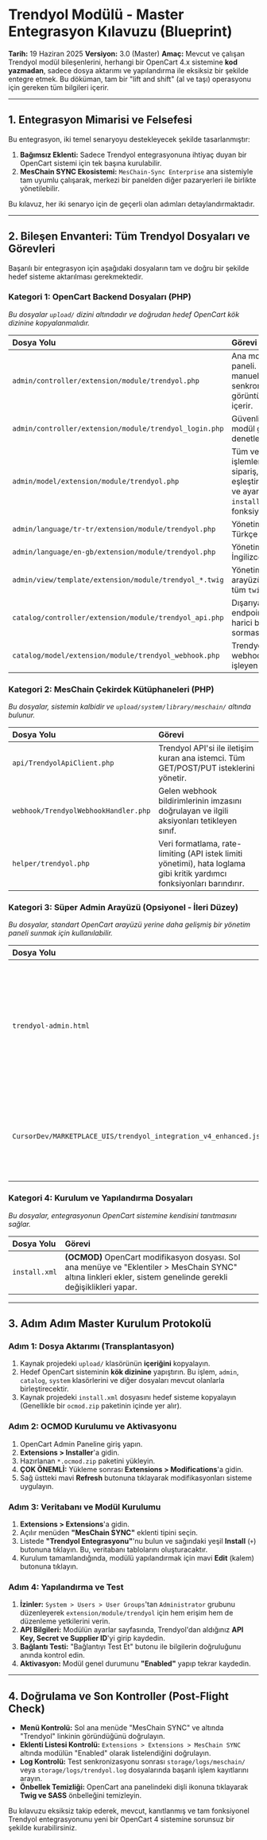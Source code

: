 # Trendyol Modülü - Master Entegrasyon Kılavuzu (Blueprint)

**Tarih:** 19 Haziran 2025
**Versiyon:** 3.0 (Master)
**Amaç:** Mevcut ve çalışan Trendyol modül bileşenlerini, herhangi bir OpenCart 4.x sistemine **kod yazmadan**, sadece dosya aktarımı ve yapılandırma ile eksiksiz bir şekilde entegre etmek. Bu döküman, tam bir "lift and shift" (al ve taşı) operasyonu için gereken tüm bilgileri içerir.

---

## 1. Entegrasyon Mimarisi ve Felsefesi

Bu entegrasyon, iki temel senaryoyu destekleyecek şekilde tasarlanmıştır:

1.  **Bağımsız Eklenti:** Sadece Trendyol entegrasyonuna ihtiyaç duyan bir OpenCart sistemi için tek başına kurulabilir.
2.  **MesChain SYNC Ekosistemi:** `MesChain-Sync Enterprise` ana sistemiyle tam uyumlu çalışarak, merkezi bir panelden diğer pazaryerleri ile birlikte yönetilebilir.

Bu kılavuz, her iki senaryo için de geçerli olan adımları detaylandırmaktadır.

---

## 2. Bileşen Envanteri: Tüm Trendyol Dosyaları ve Görevleri

Başarılı bir entegrasyon için aşağıdaki dosyaların tam ve doğru bir şekilde hedef sisteme aktarılması gerekmektedir.

### **Kategori 1: OpenCart Backend Dosyaları (PHP)**
*Bu dosyalar `upload/` dizini altındadır ve doğrudan hedef OpenCart kök dizinine kopyalanmalıdır.*

| Dosya Yolu | Görevi |
| :--- | :--- |
| `admin/controller/extension/module/trendyol.php` | Ana modül yönetim paneli. Ayarlar, manuel senkronizasyon ve log görüntüleme mantığını içerir. |
| `admin/controller/extension/module/trendyol_login.php`| Güvenli (2FA destekli) modül giriş ekranı denetleyicisi. |
| `admin/model/extension/module/trendyol.php` | Tüm veritabanı işlemleri: Ürün, sipariş, kategori eşleştirme, webhook ve ayarları yönetir. `install()`/`uninstall()` fonksiyonlarını içerir. |
| `admin/language/tr-tr/extension/module/trendyol.php` | Yönetim paneli için Türkçe dil metinleri. |
| `admin/language/en-gb/extension/module/trendyol.php` | Yönetim paneli için İngilizce dil metinleri. |
| `admin/view/template/extension/module/trendyol_*.twig` | Yönetim paneli arayüzünü oluşturan tüm `twig` şablonları. |
| `catalog/controller/extension/module/trendyol_api.php`| Dışarıya açık API endpoint'leri (Örn: harici bir servisin stok sorması için). |
| `catalog/model/extension/module/trendyol_webhook.php`| Trendyol'dan gelen webhook bildirimlerini işleyen model. |

### **Kategori 2: MesChain Çekirdek Kütüphaneleri (PHP)**
*Bu dosyalar, sistemin kalbidir ve `upload/system/library/meschain/` altında bulunur.*

| Dosya Yolu | Görevi |
| :--- | :--- |
| `api/TrendyolApiClient.php` | Trendyol API'si ile iletişim kuran ana istemci. Tüm GET/POST/PUT isteklerini yönetir. |
| `webhook/TrendyolWebhookHandler.php` | Gelen webhook bildirimlerinin imzasını doğrulayan ve ilgili aksiyonları tetikleyen sınıf. |
| `helper/trendyol.php` | Veri formatlama, rate-limiting (API istek limiti yönetimi), hata loglama gibi kritik yardımcı fonksiyonları barındırır. |

### **Kategori 3: Süper Admin Arayüzü (Opsiyonel - İleri Düzey)**
*Bu dosyalar, standart OpenCart arayüzü yerine daha gelişmiş bir yönetim paneli sunmak için kullanılabilir.*

| Dosya Yolu | Görevi |
| :--- | :--- |
| `trendyol-admin.html` | Vue.js veya React ile geliştirilmiş, tüm özellikleri tek bir ekrandan yöneten gelişmiş süper admin paneli arayüzü. |
| `CursorDev/MARKETPLACE_UIS/trendyol_integration_v4_enhanced.js` | `trendyol-admin.html` arayüzünün tüm dinamik işlevselliğini sağlayan JavaScript dosyası. |

### **Kategori 4: Kurulum ve Yapılandırma Dosyaları**
*Bu dosyalar, entegrasyonun OpenCart sistemine kendisini tanıtmasını sağlar.*

| Dosya Yolu | Görevi |
| :--- | :--- |
| `install.xml` | **(OCMOD)** OpenCart modifikasyon dosyası. Sol ana menüye ve "Eklentiler > MesChain SYNC" altına linkleri ekler, sistem genelinde gerekli değişiklikleri yapar. |

---

## 3. Adım Adım Master Kurulum Protokolü

### **Adım 1: Dosya Aktarımı (Transplantasyon)**
1.  Kaynak projedeki `upload/` klasörünün **içeriğini** kopyalayın.
2.  Hedef OpenCart sisteminin **kök dizinine** yapıştırın. Bu işlem, `admin`, `catalog`, `system` klasörlerini ve diğer dosyaları mevcut olanlarla birleştirecektir.
3.  Kaynak projedeki `install.xml` dosyasını hedef sisteme kopyalayın (Genellikle bir `ocmod.zip` paketinin içinde yer alır).

### **Adım 2: OCMOD Kurulumu ve Aktivasyonu**
1.  OpenCart Admin Paneline giriş yapın.
2.  **Extensions > Installer**'a gidin.
3.  Hazırlanan `*.ocmod.zip` paketini yükleyin.
4.  **ÇOK ÖNEMLİ:** Yükleme sonrası **Extensions > Modifications**'a gidin.
5.  Sağ üstteki mavi **Refresh** butonuna tıklayarak modifikasyonları sisteme uygulayın.

### **Adım 3: Veritabanı ve Modül Kurulumu**
1.  **Extensions > Extensions**'a gidin.
2.  Açılır menüden **"MesChain SYNC"** eklenti tipini seçin.
3.  Listede **"Trendyol Entegrasyonu"**'nu bulun ve sağındaki yeşil **Install** (`+`) butonuna tıklayın. Bu, veritabanı tablolarını oluşturacaktır.
4.  Kurulum tamamlandığında, modülü yapılandırmak için mavi **Edit** (kalem) butonuna tıklayın.

### **Adım 4: Yapılandırma ve Test**
1.  **İzinler:** `System > Users > User Groups`'tan `Administrator` grubunu düzenleyerek `extension/module/trendyol` için hem erişim hem de düzenleme yetkilerini verin.
2.  **API Bilgileri:** Modülün ayarlar sayfasında, Trendyol'dan aldığınız **API Key, Secret ve Supplier ID**'yi girip kaydedin.
3.  **Bağlantı Testi:** "Bağlantıyı Test Et" butonu ile bilgilerin doğruluğunu anında kontrol edin.
4.  **Aktivasyon:** Modül genel durumunu **"Enabled"** yapıp tekrar kaydedin.

---

## 4. Doğrulama ve Son Kontroller (Post-Flight Check)
*   **Menü Kontrolü:** Sol ana menüde "MesChain SYNC" ve altında "Trendyol" linkinin göründüğünü doğrulayın.
*   **Eklenti Listesi Kontrolü:** `Extensions > Extensions > MesChain SYNC` altında modülün "Enabled" olarak listelendiğini doğrulayın.
*   **Log Kontrolü:** Test senkronizasyonu sonrası `storage/logs/meschain/` veya `storage/logs/trendyol.log` dosyalarında başarılı işlem kayıtlarını arayın.
*   **Önbellek Temizliği:** OpenCart ana panelindeki dişli ikonuna tıklayarak **Twig ve SASS** önbelleğini temizleyin.

Bu kılavuzu eksiksiz takip ederek, mevcut, kanıtlanmış ve tam fonksiyonel Trendyol entegrasyonunu yeni bir OpenCart 4 sistemine sorunsuz bir şekilde kurabilirsiniz.
